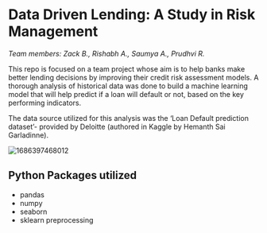 # **Data Driven Lending: A Study in Risk Management**

*Team members: Zack B., Rishabh A., Saumya A., Prudhvi R.*

This repo is focused on a team project whose aim is to help banks make better lending decisions by improving their credit risk assessment models. A thorough analysis of historical data was done to build a machine learning model that will help predict if a loan will default or not, based on the key performing indicators.

The data source utilized for this analysis was the ‘Loan Default prediction dataset’- provided by Deloitte (authored in Kaggle by Hemanth Sai Garladinne).


![1686397468012](https://github.com/SAnand2903/Data-Driven-Lending/assets/144278601/59e70cee-b2df-47ba-9214-c0e3f4a41d91)

## Python Packages utilized

- pandas
- numpy
- seaborn
- sklearn preprocessing
